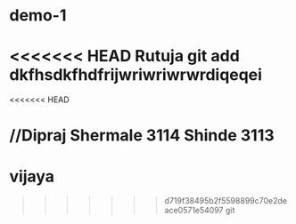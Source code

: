 # demo-1
<<<<<<< HEAD
Rutuja git add
dkfhsdkfhdfrijwriwriwrwrdiqeqei
=======
<<<<<<< HEAD

//Dipraj Shermale 3114
  Shinde
  3113
=======
# vijaya
>>>>>>> d719f38495b2f5598899c70e2deace0571e54097
git